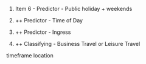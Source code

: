 


1. Item 6 - Predictor - Public holiday + weekends
2. ++ Predictor - Time of Day
3. ++ Predictor - Ingress

4. ++ Classifying - Business Travel or Leisure Travel


timeframe
location

